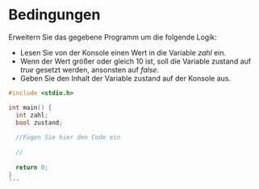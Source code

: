 # Bedingungen

Erweitern Sie das gegebene Programm um die folgende Logik:
- Lesen Sie von der Konsole einen Wert in die Variable *zahl* ein.
- Wenn der Wert größer oder gleich 10 ist, soll die Variable zustand auf *true* gesetzt werden, ansonsten auf *false*.
- Geben Sie den Inhalt der Variable zustand auf der Konsole aus.

```cpp
#include <stdio.h>

int main() {
  int zahl;
  bool zustand;
  
  //Fügen Sie hier den Code ein
  
  //
  
  return 0;
}
´´´